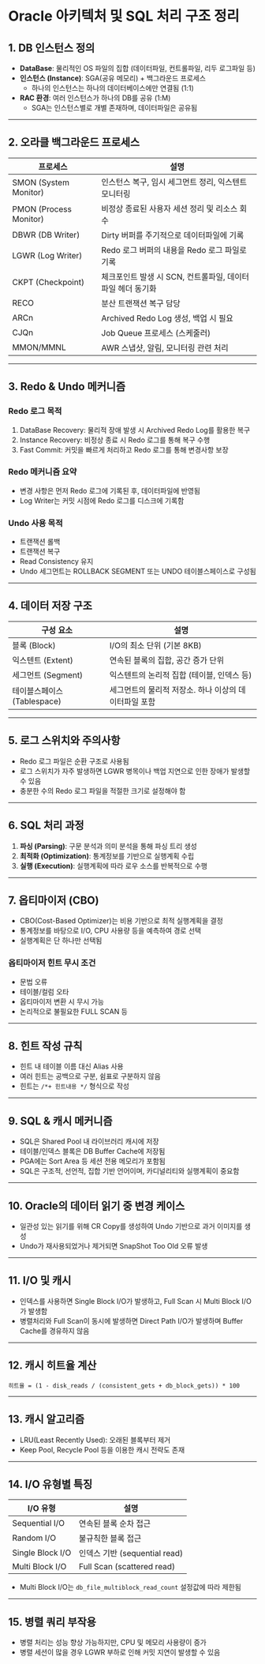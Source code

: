 # Oracle 아키텍처 및 SQL 처리 구조 정리

## 1. DB 인스턴스 정의

- **DataBase**: 물리적인 OS 파일의 집합 (데이터파일, 컨트롤파일, 리두 로그파일 등)
- **인스턴스 (Instance)**: SGA(공유 메모리) + 백그라운드 프로세스
  - 하나의 인스턴스는 하나의 데이터베이스에만 연결됨 (1:1)
- **RAC 환경**: 여러 인스턴스가 하나의 DB를 공유 (1:M)
  - SGA는 인스턴스별로 개별 존재하며, 데이터파일은 공유됨

---

## 2. 오라클 백그라운드 프로세스

| 프로세스 | 설명 |
|----------|------|
| SMON (System Monitor) | 인스턴스 복구, 임시 세그먼트 정리, 익스텐트 모니터링 |
| PMON (Process Monitor) | 비정상 종료된 사용자 세션 정리 및 리소스 회수 |
| DBWR (DB Writer) | Dirty 버퍼를 주기적으로 데이터파일에 기록 |
| LGWR (Log Writer) | Redo 로그 버퍼의 내용을 Redo 로그 파일로 기록 |
| CKPT (Checkpoint) | 체크포인트 발생 시 SCN, 컨트롤파일, 데이터파일 헤더 동기화 |
| RECO | 분산 트랜잭션 복구 담당 |
| ARCn | Archived Redo Log 생성, 백업 시 필요 |
| CJQn | Job Queue 프로세스 (스케줄러) |
| MMON/MMNL | AWR 스냅샷, 알림, 모니터링 관련 처리

---

## 3. Redo & Undo 메커니즘

### Redo 로그 목적

1. DataBase Recovery: 물리적 장애 발생 시 Archived Redo Log를 활용한 복구
2. Instance Recovery: 비정상 종료 시 Redo 로그를 통해 복구 수행
3. Fast Commit: 커밋을 빠르게 처리하고 Redo 로그를 통해 변경사항 보장

### Redo 메커니즘 요약

- 변경 사항은 먼저 Redo 로그에 기록된 후, 데이터파일에 반영됨
- Log Writer는 커밋 시점에 Redo 로그를 디스크에 기록함

### Undo 사용 목적

- 트랜잭션 롤백
- 트랜잭션 복구
- Read Consistency 유지
- Undo 세그먼트는 ROLLBACK SEGMENT 또는 UNDO 테이블스페이스로 구성됨

---

## 4. 데이터 저장 구조

| 구성 요소 | 설명 |
|------------|------|
| 블록 (Block) | I/O의 최소 단위 (기본 8KB) |
| 익스텐트 (Extent) | 연속된 블록의 집합, 공간 증가 단위 |
| 세그먼트 (Segment) | 익스텐트의 논리적 집합 (테이블, 인덱스 등) |
| 테이블스페이스 (Tablespace) | 세그먼트의 물리적 저장소. 하나 이상의 데이터파일 포함 |

---

## 5. 로그 스위치와 주의사항

- Redo 로그 파일은 순환 구조로 사용됨
- 로그 스위치가 자주 발생하면 LGWR 병목이나 백업 지연으로 인한 장애가 발생할 수 있음
- 충분한 수의 Redo 로그 파일을 적절한 크기로 설정해야 함

---

## 6. SQL 처리 과정

1. **파싱 (Parsing)**: 구문 분석과 의미 분석을 통해 파싱 트리 생성
2. **최적화 (Optimization)**: 통계정보를 기반으로 실행계획 수립
3. **실행 (Execution)**: 실행계획에 따라 로우 소스를 반복적으로 수행

---

## 7. 옵티마이저 (CBO)

- CBO(Cost-Based Optimizer)는 비용 기반으로 최적 실행계획을 결정
- 통계정보를 바탕으로 I/O, CPU 사용량 등을 예측하여 경로 선택
- 실행계획은 단 하나만 선택됨

### 옵티마이저 힌트 무시 조건

- 문법 오류
- 테이블/컬럼 오타
- 옵티마이저 변환 시 무시 가능
- 논리적으로 불필요한 FULL SCAN 등

---

## 8. 힌트 작성 규칙

- 힌트 내 테이블 이름 대신 Alias 사용
- 여러 힌트는 공백으로 구분, 쉼표로 구분하지 않음
- 힌트는 `/*+ 힌트내용 */` 형식으로 작성

---

## 9. SQL & 캐시 메커니즘

- SQL은 Shared Pool 내 라이브러리 캐시에 저장
- 테이블/인덱스 블록은 DB Buffer Cache에 저장됨
- PGA에는 Sort Area 등 세션 전용 메모리가 포함됨
- SQL은 구조적, 선언적, 집합 기반 언어이며, 카디널리티와 실행계획이 중요함

---

## 10. Oracle의 데이터 읽기 중 변경 케이스

- 일관성 있는 읽기를 위해 CR Copy를 생성하여 Undo 기반으로 과거 이미지를 생성
- Undo가 재사용되었거나 제거되면 SnapShot Too Old 오류 발생

---

## 11. I/O 및 캐시

- 인덱스를 사용하면 Single Block I/O가 발생하고, Full Scan 시 Multi Block I/O가 발생함
- 병렬처리와 Full Scan이 동시에 발생하면 Direct Path I/O가 발생하며 Buffer Cache를 경유하지 않음

---

## 12. 캐시 히트율 계산

```
히트율 = (1 - disk_reads / (consistent_gets + db_block_gets)) * 100
```

---

## 13. 캐시 알고리즘

- LRU(Least Recently Used): 오래된 블록부터 제거
- Keep Pool, Recycle Pool 등을 이용한 캐시 전략도 존재

---

## 14. I/O 유형별 특징

| I/O 유형 | 설명 |
|----------|------|
| Sequential I/O | 연속된 블록 순차 접근 |
| Random I/O | 불규칙한 블록 접근 |
| Single Block I/O | 인덱스 기반 (sequential read) |
| Multi Block I/O | Full Scan (scattered read) |

- Multi Block I/O는 `db_file_multiblock_read_count` 설정값에 따라 제한됨

---

## 15. 병렬 쿼리 부작용

- 병렬 처리는 성능 향상 가능하지만, CPU 및 메모리 사용량이 증가
- 병렬 세션이 많을 경우 LGWR 부하로 인해 커밋 지연이 발생할 수 있음
